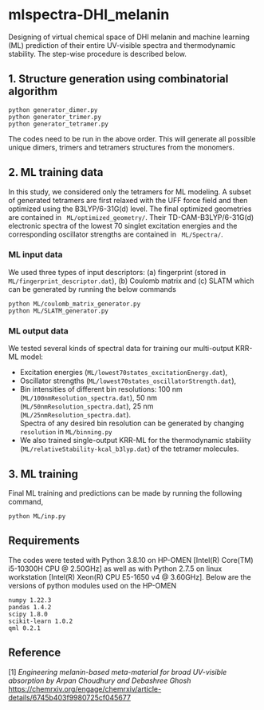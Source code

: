 # mlspectra-DHI_melanin

Designing of virtual chemical space of DHI melanin and machine learning (ML) prediction of their entire UV-visible spectra and thermodynamic stability. 
The step-wise procedure is described below.

## 1. Structure generation using combinatorial algorithm
```
python generator_dimer.py
python generator_trimer.py
python generator_tetramer.py
```
The codes need to be run in the above order. This will generate all possible unique dimers, trimers and tetramers structures from the monomers. 

## 2. ML training data 
In this study, we considered only the tetramers for ML modeling. A subset of generated tetramers are first relaxed with the UFF force field and then optimized using the B3LYP/6-31G(d) level. The final optimized geometries are contained in ``` ML/optimized_geometry/```. Their TD-CAM-B3LYP/6-31G(d) electronic spectra of the lowest 70 singlet excitation energies and the corresponding oscillator strengths are contained in ``` ML/Spectra/```.
### ML input data
We used three types of input descriptors: (a) fingerprint (stored in ```ML/fingerprint_descriptor.dat```), (b) Coulomb matrix and (c) SLATM which can be generated by running the below commands
```
python ML/coulomb_matrix_generator.py
python ML/SLATM_generator.py
```
### ML output data
We tested several kinds of spectral data for training our multi-output KRR-ML model: <br />
* Excitation energies (```ML/lowest70states_excitationEnergy.dat```), <br />
* Oscillator strengths (```ML/lowest70states_oscillatorStrength.dat```), <br />
* Bin intensities of different bin resolutions: 100 nm (```ML/100nmResolution_spectra.dat```), 50 nm (```ML/50nmResolution_spectra.dat```), 25 nm (```ML/25nmResolution_spectra.dat```). <br />
Spectra of any desired bin resolution can be generated by changing ```resolution``` in ```ML/binning.py```
* We also trained single-output KRR-ML for the thermodynamic stability (```ML/relativeStability-kcal_b3lyp.dat```) of the tetramer molecules.

## 3. ML training
Final ML training and predictions can be made by running the following command, 
```
python ML/inp.py 
```

## Requirements
The codes were tested with Python 3.8.10 on HP-OMEN [Intel(R) Core(TM) i5-10300H CPU @ 2.50GHz] as well as with Python 2.7.5 on linux workstation [Intel(R) Xeon(R) CPU E5-1650 v4 @ 3.60GHz]. Below are the versions of python modules used on the HP-OMEN
```
numpy 1.22.3
pandas 1.4.2
scipy 1.8.0
scikit-learn 1.0.2
qml 0.2.1
```
## Reference
[1] *Engineering melanin-based meta-material for broad UV-visible absorption by Arpan Choudhury and Debashree Ghosh*
https://chemrxiv.org/engage/chemrxiv/article-details/6745b403f9980725cf045677
